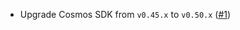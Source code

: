 - Upgrade Cosmos SDK from `v0.45.x` to `v0.50.x` ([#1](https://github.com/noble-assets/forwarding/pull/1))
